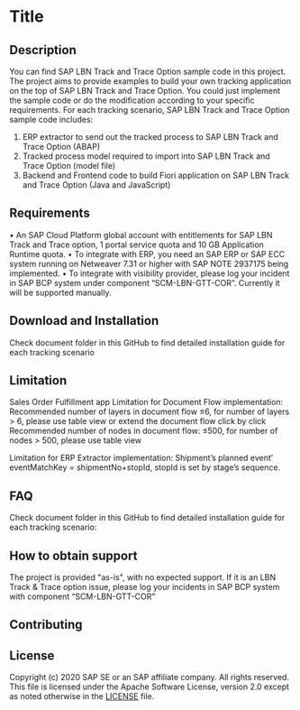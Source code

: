 # Title

## Description
You can find SAP LBN Track and Trace Option sample code in this project. The project aims to provide examples to build your own tracking application on the top of SAP LBN Track and Trace Option. You could just implement the sample code or do the modification according to your specific requirements. For each tracking scenario, SAP LBN Track and Trace Option sample code includes:
1.	ERP extractor to send out the tracked process to SAP LBN Track and Trace Option (ABAP)
2.	Tracked process model required to import into SAP LBN Track and Trace Option (model file)
3.	Backend and Frontend code to build Fiori application on SAP LBN Track and Trace Option (Java and JavaScript)

## Requirements
•	An SAP Cloud Platform global account with entitlements for SAP LBN Track and Trace option, 1 portal service quota and 10 GB Application Runtime quota.
•	To integrate with ERP, you need an SAP ERP or SAP ECC system running on Netweaver 7.31 or higher with SAP NOTE 2937175 being implemented. 
•	To integrate with visibility provider, please log your incident in SAP BCP system under component “SCM-LBN-GTT-COR”. Currently it will be supported manually.

## Download and Installation
Check document folder in this GitHub to find detailed installation guide for each tracking scenario


## Limitation
Sales Order Fulfillment app
Limitation for Document Flow implementation:
Recommended number of layers in document flow ≤6, for number of layers > 6, please use table view or extend the document flow click by click
Recommended number of nodes in document flow: ≤500, for number of nodes > 500, please use table view

Limitation for ERP Extractor implementation:
Shipment’s planned event’ eventMatchKey = shipmentNo+stopId, stopId is set by stage’s sequence.

## FAQ
Check document folder in this GitHub to find detailed installation guide for each tracking scenario:

## How to obtain support
The project is provided "as-is", with no expected support.
If it is an LBN Track & Trace option issue, please log your incidents in SAP BCP system with component “SCM-LBN-GTT-COR”

## Contributing

## License
Copyright (c) 2020 SAP SE or an SAP affiliate company. All rights reserved. This file is licensed under the Apache Software License, version 2.0 except as noted otherwise in the [LICENSE](LICENSE) file.
